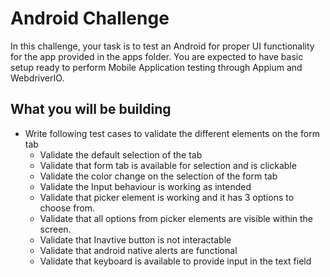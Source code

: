 # Android Challenge

In this challenge, your task is to test an Android for proper UI functionality for the app provided in the apps folder. You are expected to have basic setup ready to perform Mobile Application testing through Appium and WebdriverIO.

## What you will be building

* Write following test cases to validate the different elements on the form tab
  - Validate the default selection of the tab
  - Validate that form tab is available for selection and is clickable
  - Validate the color change on the selection of the form tab
  - Validate the Input behaviour is working as intended
  - Validate that picker element is working and it has 3 options to choose from.
  - Validate that all options from picker elements are visible within the screen.
  - Validate that Inavtive button is not interactable
  - Validate that android native alerts are functional
  - Validate that keyboard is available to provide input in the text field
